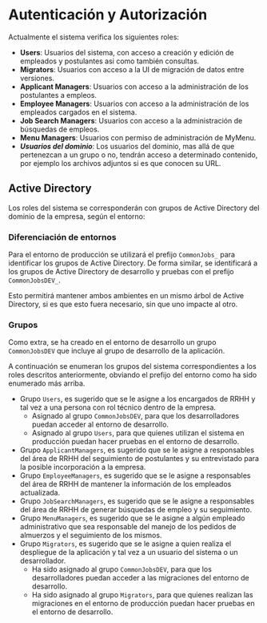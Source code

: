 # Autenticación y Autorización

Actualmente el sistema verifica los siguientes roles:

* **Users**: Usuarios del sistema, con acceso a creación y edición de empleados y postulantes asi como también consultas.
* **Migrators**: Usuarios con acceso a la UI de migración de datos entre versiones.
* **Applicant Managers**: Usuarios con acceso a la administración de los postulantes a empleos.
* **Employee Managers**: Usuarios con acceso a la administración de los empleados cargados en el sistema.
* **Job Search Managers**: Usuarios con acceso a la administración de búsquedas de empleos.
* **Menu Managers**: Usuarios con permiso de administración de MyMenu.
* **_Usuarios del dominio_**: Los usuarios del dominio, mas allá de que pertenezcan a un grupo o no, tendrán acceso a determinado contenido, por ejemplo los archivos adjuntos si es que conocen su URL.


## Active Directory

Los roles del sistema se corresponderán con grupos de Active Directory del dominio de la empresa, según el entorno:

### Diferenciación de entornos

Para el entorno de producción se utilizará el prefijo `CommonJobs_` para identificar los grupos de Active Directory. De forma similar, se identificará a los grupos de Active Directory de desarrollo y pruebas con el prefijo `CommonJobsDEV_`.

Esto permitirá mantener ambos ambientes en un mismo árbol de Active Directory, si es que esto fuera necesario, sin que uno impacte al otro.

### Grupos

Como extra, se ha creado en el entorno de desarrollo un grupo `CommonJobsDEV` que incluye al grupo de desarrollo de la aplicación.

A continuación se enumeran los grupos del sistema correspondientes a los roles descritos anteriormente, obviando el prefijo del entorno como ha sido enumerado más arriba.

* Grupo `Users`, es sugerido que se le asigne a los encargados de RRHH y tal vez a una persona con rol técnico dentro de la empresa.
   * Asignado al grupo `CommonJobsDEV`, para que los desarrolladores puedan acceder al entorno de desarrollo.
   * Asignado al grupo `Users`, para que quienes utilizan el sistema en producción puedan hacer pruebas en el entorno de desarrollo.
* Grupo `ApplicantManagers`, es sugerido que se le asigne a responsables del área de RRHH del seguimiento de postulantes y su entrevistado para la posible incorporación a la empresa.
* Grupo `EmployeeManagers`, es sugerido que se le asigne a responsables del área de RRHH de mantener la información de los empleados actualizada.
* Grupo `JobSearchManagers`, es sugerido que se le asigne a responsables del área de RRHH de generar búsquedas de empleo y su seguimiento.
* Grupo `MenuManagers`, es sugerido que se le asigne a algún empleado administrativo que sea responsable del manejo de los pedidos de almuerzos y el seguimiento de los mismos.
* Grupo `Migrators`, es sugerido que se le asigne a quien realiza el despliegue de la aplicación y tal vez a un usuario del sistema o un desarrollador.
   * Ha sido asignado al grupo `CommonJobsDEV`, para que los desarrolladores puedan acceder a las migraciones del entorno de desarrollo.
   * Ha sido asignado al grupo `Migrators`, para que quienes realizan las migraciones en el entorno de producción puedan hacer pruebas en el entorno de desarrollo.
